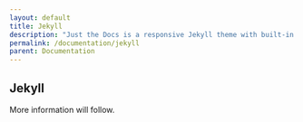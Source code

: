 ```yaml
---
layout: default
title: Jekyll
description: "Just the Docs is a responsive Jekyll theme with built-in search that is easily customizable and hosted on GitHub Pages."
permalink: /documentation/jekyll
parent: Documentation
---
```


## Jekyll

More information will follow.
